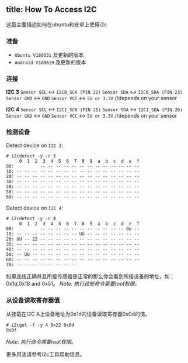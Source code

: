 title: How To Access I2C
---


这篇主要描述如何在ubuntu和安卓上使用i2c

### 准备
* `Ubuntu V180531` 及更新的版本
* `Android V180619` 及更新的版本

### 连接
**I2C 3**
`Sensor SCL` <-> `I2C0_SCK (PIN 22)`
`Sensor SDA` <-> `I2C0_SDA (PIN 23)`
`Sensor GND` <-> `GND`
`Sensor VCC` <-> `5V or 3.3V` //depends on your sensor

**I2C 4**
`Sensor SCL` <-> `I2C1_SCK (PIN 25)`
`Sensor SDA` <-> `I2C1_SDA (PIN 26)`
`Sensor GND` <-> `GND`
`Sensor VCC` <-> `5V or 3.3V` //depends on your sensor


### 检测设备
Detect device on `I2C 3`:
```
# i2cdetect -y -r 3
     0  1  2  3  4  5  6  7  8  9  a  b  c  d  e  f
00:          -- -- -- -- -- -- -- -- -- -- -- -- -- 
10: -- -- -- -- -- -- -- -- -- -- -- -- -- -- -- -- 
20: -- -- -- -- -- -- -- -- -- -- -- -- -- -- -- -- 
30: -- -- -- -- -- -- -- -- -- -- -- -- -- -- -- -- 
40: -- -- -- -- -- -- -- -- -- -- -- -- -- -- -- -- 
50: -- -- -- -- -- -- -- -- -- -- -- -- -- -- -- -- 
60: -- -- -- -- -- -- -- -- -- -- -- -- -- -- -- --
```
Detect device on `I2C 4`:
```
# i2cdetect -y -r 4
     0  1  2  3  4  5  6  7  8  9  a  b  c  d  e  f
00:          -- -- -- -- -- -- -- -- -- -- -- 0e -- 
10: -- -- -- -- -- -- -- -- UU -- -- -- -- -- -- -- 
20: UU -- 22 -- -- -- -- -- -- -- -- -- -- -- -- -- 
30: -- -- -- -- -- -- -- -- -- -- -- -- -- -- -- -- 
40: -- -- -- -- -- -- -- -- -- -- -- -- -- -- -- -- 
50: -- UU -- -- -- -- -- -- -- -- -- -- -- -- -- -- 
60: -- -- -- -- -- -- -- -- -- -- -- -- -- -- -- -- 
70: -- -- -- -- -- -- -- --
```
如果连线正确并且所接传感器是正常的那么你会看到所接设备的地址，如：0x1d,0x18 and 0x51。
*Note: 执行这些命令需要root权限。*

### 从设备读取寄存器值
从挂载在I2C A上设备地址为0x1d的设备读取寄存器0x0d的值。
```
# i2cget -f -y 4 0x22 0x0d
0x0f
```
*Note: 执行命令需要root权限。* 

更多用法请参考i2c工具帮助信息。
